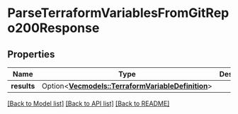 # ParseTerraformVariablesFromGitRepo200Response

## Properties

Name | Type | Description | Notes
------------ | ------------- | ------------- | -------------
**results** | Option<[**Vec<models::TerraformVariableDefinition>**](TerraformVariableDefinition.md)> |  | [optional]

[[Back to Model list]](../README.md#documentation-for-models) [[Back to API list]](../README.md#documentation-for-api-endpoints) [[Back to README]](../README.md)


